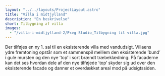 ```yaml
---
layout: "../../layouts/ProjectLayout.astro"
title: "Villa i midtjylland"
description: "En beskrivelse"
short: Tilbygning af villa
images:
  - "/villa-i-midtjylland-2/Præg Studio_Tilbygning til villa.jpg"
---
```


Der tilføjes en ny 1. sal til en eksisterende villa med vandudsigt. Villaens ydre fremtoning opstår som et sammenspil melllem den eksisterende ’bund’ i gule mursten og den nye ’top’ i sort brændt træbeklædning. På facaderne kan det ses hvordan dele af den nye tilføjede ’top’ skyder sig ud over den eksisterende facade og danner et overdækket areal mod på udsigtssiden.
